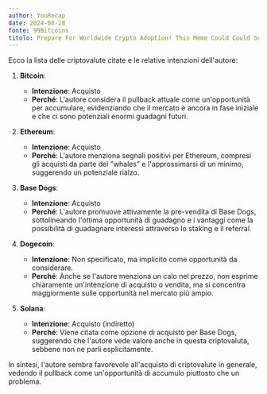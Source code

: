 ```yaml
---
author: YouRecap
date: 2024-08-28
fonte: 99Bitcoins
titolo: Prepare For Worldwide Crypto Adoption! This Meme Could Could Surge!
---
```


Ecco la lista delle criptovalute citate e le relative intenzioni dell'autore:

1. **Bitcoin**: 
   - **Intenzione**: Acquisto
   - **Perché**: L'autore considera il pullback attuale come un'opportunità per accumulare, evidenziando che il mercato è ancora in fase iniziale e che ci sono potenziali enormi guadagni futuri.

2. **Ethereum**: 
   - **Intenzione**: Acquisto
   - **Perché**: L'autore menziona segnali positivi per Ethereum, compresi gli acquisti da parte dei "whales" e l'approssimarsi di un minimo, suggerendo un potenziale rialzo.

3. **Base Dogs**: 
   - **Intenzione**: Acquisto
   - **Perché**: L'autore promuove attivamente la pre-vendita di Base Dogs, sottolineando l'ottima opportunità di guadagno e i vantaggi come la possibilità di guadagnare interessi attraverso lo staking e il referral.

4. **Dogecoin**: 
   - **Intenzione**: Non specificato, ma implicito come opportunità da considerare.
   - **Perché**: Anche se l'autore menziona un calo nel prezzo, non esprime chiaramente un'intenzione di acquisto o vendita, ma si concentra maggiormente sulle opportunità nel mercato più ampio.

5. **Solana**: 
   - **Intenzione**: Acquisto (indiretto)
   - **Perché**: Viene citata come opzione di acquisto per Base Dogs, suggerendo che l'autore vede valore anche in questa criptovaluta, sebbene non ne parli esplicitamente.

In sintesi, l'autore sembra favorevole all'acquisto di criptovalute in generale, vedendo il pullback come un'opportunità di accumulo piuttosto che un problema.
